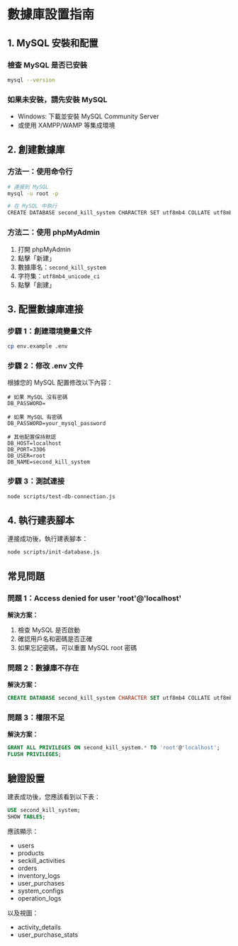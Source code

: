 # 數據庫設置指南

## 1. MySQL 安裝和配置

### 檢查 MySQL 是否已安裝
```bash
mysql --version
```

### 如果未安裝，請先安裝 MySQL
- Windows: 下載並安裝 MySQL Community Server
- 或使用 XAMPP/WAMP 等集成環境

## 2. 創建數據庫

### 方法一：使用命令行
```bash
# 連接到 MySQL
mysql -u root -p

# 在 MySQL 中執行
CREATE DATABASE second_kill_system CHARACTER SET utf8mb4 COLLATE utf8mb4_unicode_ci;
```

### 方法二：使用 phpMyAdmin
1. 打開 phpMyAdmin
2. 點擊「新建」
3. 數據庫名：`second_kill_system`
4. 字符集：`utf8mb4_unicode_ci`
5. 點擊「創建」

## 3. 配置數據庫連接

### 步驟 1：創建環境變量文件
```bash
cp env.example .env
```

### 步驟 2：修改 .env 文件
根據您的 MySQL 配置修改以下內容：

```env
# 如果 MySQL 沒有密碼
DB_PASSWORD=

# 如果 MySQL 有密碼
DB_PASSWORD=your_mysql_password

# 其他配置保持默認
DB_HOST=localhost
DB_PORT=3306
DB_USER=root
DB_NAME=second_kill_system
```

### 步驟 3：測試連接
```bash
node scripts/test-db-connection.js
```

## 4. 執行建表腳本

連接成功後，執行建表腳本：

```bash
node scripts/init-database.js
```

## 常見問題

### 問題 1：Access denied for user 'root'@'localhost'
**解決方案：**
1. 檢查 MySQL 是否啟動
2. 確認用戶名和密碼是否正確
3. 如果忘記密碼，可以重置 MySQL root 密碼

### 問題 2：數據庫不存在
**解決方案：**
```sql
CREATE DATABASE second_kill_system CHARACTER SET utf8mb4 COLLATE utf8mb4_unicode_ci;
```

### 問題 3：權限不足
**解決方案：**
```sql
GRANT ALL PRIVILEGES ON second_kill_system.* TO 'root'@'localhost';
FLUSH PRIVILEGES;
```

## 驗證設置

建表成功後，您應該看到以下表：

```sql
USE second_kill_system;
SHOW TABLES;
```

應該顯示：
- users
- products
- seckill_activities
- orders
- inventory_logs
- user_purchases
- system_configs
- operation_logs

以及視圖：
- activity_details
- user_purchase_stats 